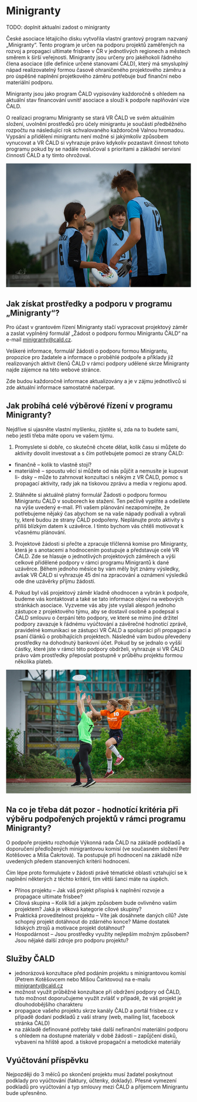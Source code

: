 # Minigranty

TODO: doplnit aktualni zadost o minigranty

České asociace létajícího disku vytvořila vlastní grantový program nazvaný „Minigranty“. Tento program je určen na podporu projektů zaměřených na rozvoj a propagaci ultimate frisbee v ČR v jednotlivých regionech a městech směrem k širší veřejnosti. Minigranty jsou určeny pro jakéhokoli řádného člena asociace (dle definice určené stanovami ČALD), který má smysluplný nápad realizovatelný formou časově ohraničeného projektového záměru a pro úspěšné naplnění projetkového záměru potřebuje buď finanční nebo materiální podporu.
 
Minigranty jsou jako program ČALD vypisovány každoročně s ohledem na aktuální stav financování uvnitř asociace a slouží k podpoře naplňování vize ČALD. 
 
O realizaci programu Minigranty se stará VR ČALD ve svém aktuálním složení, uvolnění prostředků pro účely minigrantu je součástí předběžného rozpočtu na následující rok schvalovaného každoročně Valnou hromadou. Vypsání a přidělení minigrantu není možné si jakýmkoliv způsobem vynucovat a VR ČALD si vyhrazuje právo kdykoliv pozastavit činnost tohoto programu pokud by se nadále neslučoval s prioritami a základní servisní činností ČALD a ty tímto ohrožoval.

![](assets/img/pages/programy/2019_turnaj_skol_2.jpg)
 
## Jak získat prostředky a podporu v programu „Minigranty“?

Pro účast v grantovém řízení Minigranty stačí vypracovat projektový záměr a zaslat vyplněný formulář „Žádost o podporu formou Minigrantu ČALD“  na e-mail minigranty@cald.cz.
 
Veškeré informace, formulář žádosti o podporu formou Minigrantu, propozice pro žadatele a informace o proběhlé podpoře a příklady již realizovaných aktivit členů ČALD v rámci podpory udělené skrze Minigranty najde zájemce na této webové stránce.
 
Zde budou každoročně informace aktualizovány a je v zájmu jednotlivců si zde aktuální informace samostatně načerpat.
 
## Jak probíhá celé výběrové řízení v programu Minigranty?

Nejdříve si ujasněte vlastní myšlenku, zjistěte si, zda na to budete sami, nebo jestli třeba máte oporu ve vašem týmu.
 
1) Promyslete si dobře, co skutečně chcete dělat, kolik času si můžete do aktivity dovolit investovat a s čím potřebujete pomoci ze strany ČALD:
- finančně – kolik to vlastně stojí?
- materiálně – spoustu věcí si můžete od nás půjčit a nemusíte je kupovat
li- dsky – může to zahrnovat konzultaci s někým z VR ČALD, pomoc s propagací aktivity, rady jak na tiskovou zprávu a media v regionu apod.

2) Stáhněte si aktuálně platný formulář Žádosti o podporu formou Minigrantu ČALD v souborech ke stažení. Ten pečlivě vyplňte a odešlete na výše uvedený e-mail.
Při vašem plánování nezapomínejte, že potřebujeme nějaký čas abychom se na vaše nápady podívali a vybrali ty, které budou ze strany ČALD podpořeny. Neplánujte proto aktivity s příliš blízkým datem k uzávěrce. I tímto bychom vás chtěli motivovat k včasnému plánování.
 
3) Projektové žádosti si přečte a zpracuje tříčlenná komise pro Minigranty, která je s anotacemi a hodnocením postupuje a představuje celé VR ČALD. Zde se hlasuje o jednotlivých projektových záměrech a výši celkové přidělené podpory v rámci programu Minigrantů k dané uzávěrce. Během jednoho měsíce by vám měly být známy výsledky, avšak VR ČALD si vyhrazuje 45 dní na zpracování a oznámení výsledků ode dne uzávěrky příjmu žádostí.
 
4) Pokud byl váš projektový záměr kladně ohodnocen a vybrán k podpoře, budeme vás kontaktovat a také se tato informace objeví na webových stránkách asociace. Vyzveme vás aby jste vyslali alespoň jednoho zástupce z projektového týmu, aby se dostavil osobně a podepsal s ČALD smlouvu o čerpání této podpory, ve které se mimo jiné držitel podpory zavazuje k řádnému vyúčtování a závěrečné hodnotící zprávě, pravidelné komunikaci se zástupci VR ČALD a spolupráci při propagaci a psaní článků o probíhajících projektech. Následně vám budou převedeny prostředky na dohodnutý bankovní účet. Pokud by se jednalo o vyšší částky, které jste v rámci této podpory obdrželi, vyhrazuje si VR ČALD právo vám prostředky přeposlat postupně v průběhu projektu formou několika plateb.

![](assets/img/pages/programy/2019_turnaj_skol_3.jpg)
 
## Na co je třeba dát pozor - hodnotící kritéria při výběru podpořených projektů v rámci programu Minigranty?

O podpoře projektu rozhoduje Výkonná rada ČALD na základě podkladů a doporučení předložených minigrantovou komisí (ve současném složení Petr Kotěšovec a Míša Čakrtová). Ta postupuje při hodnocení na základě níže uvedených předem stanovených kritérii hodnocení.
 
Ćím lépe proto formulujete v žádosti právě tématické oblasti vztahující se k naplnění některých z těchto kritérií, tím větší šanci máte na úspěch.

- Přínos projektu – Jak váš projekt přispívá k naplnění rozvoje a propagace ultimate frisbee?
- Cílová skupina – Kolik lidí a jakým způsobem bude ovlivněno vašim projektem? Jaká je věková kategorie cílové skupiny?
- Praktická proveditelnost projektu – Víte jak dosáhnete daných cílů? Jste schopný projekt dotáhnout do zdárného konce? Máme dostatek lidských ztrojů a motivace projekt dotáhnout?
- Hospodárnost – Jsou prostředky využity nejlepším možným způsobem? Jsou nějaké další zdroje pro podporu projektu?

## Služby ČALD

- jednorázová konzultace před podáním projektu s minigrantovou komisí (Petrem Kotěšovcem nebo Míšou Čarktovou) na e-mailu minigranty@cald.cz
- možnost využít průběžné konzultace při obdržení podpory od ČALD, tuto možnost doporučujeme využít zvlášť v případě, že váš projekt je dlouhodobějšího charakteru
- propagace vašeho projektu skrze kanály ČALD a portál frisbee.cz v případě dodaní podkladů z vaší strany (web, mailing list, facebook stránka ČALD)
- na základě definované potřeby také další nefinanční materiální podporu s ohledem na dostupné materiály v době žádosti – zapůjčení disků, vybavení na hřiště apod. a tiskové propagační a metodické materiály

## Vyúčtování příspěvku
Nejpozději do 3 měíců po skončení projektu musí žadatel poskytnout podklady pro vyúčtování (faktury, účtenky, doklady). Přesné vymezení podkladů pro vyúčtování a typ smlouvy mezi ČALD a příjemcem Minigrantu bude upřesněno.
